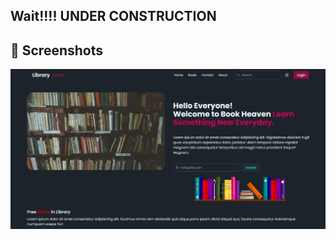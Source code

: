 ## Wait!!!!  UNDER CONSTRUCTION


## 📸 Screenshots

![Book Heaven Screenshot 1](./Screenshots/dark-home.png)

